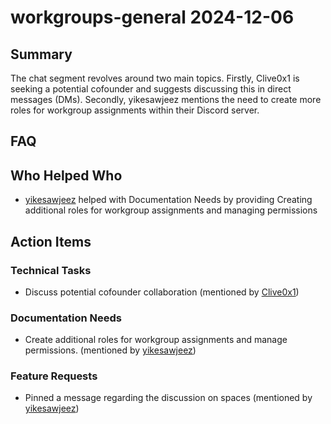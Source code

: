 # workgroups-general 2024-12-06

## Summary

The chat segment revolves around two main topics. Firstly, Clive0x1 is seeking a potential cofounder and suggests discussing this in direct messages (DMs). Secondly, yikesawjeez mentions the need to create more roles for workgroup assignments within their Discord server.

## FAQ

## Who Helped Who

- [yikesawjeez](22:33) helped with Documentation Needs by providing Creating additional roles for workgroup assignments and managing permissions

## Action Items

### Technical Tasks

- Discuss potential cofounder collaboration (mentioned by [Clive0x1](20:08-20:11))

### Documentation Needs

- Create additional roles for workgroup assignments and manage permissions. (mentioned by [yikesawjeez](22:33))

### Feature Requests

- Pinned a message regarding the discussion on spaces (mentioned by [yikesawjeez](22:33))
